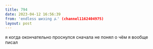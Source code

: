 ```yaml
---
title: 794
date: 2023-04-12 16:56:39
from: 'endless шизing ⍼' (channel1162404975)
layout: post
---
```


я когда окончательно проснулся сначала не понял о чём я вообще писал
